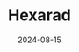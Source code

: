 ---  
layout: startup_page  
title: "Hexarad"  
id: "hexarad.com"  
permalink: "/hexaradhexarad.com08152024/"  
website: "https://www.hexarad.com/"  
funding_round: "Series B"  
funding_amount: "€13M"  
investors: "MTIP, Foresight Group"  
about: "Hexarad is a London-based radiology technology company providing software and teleradiology services to improve radiology capacity and reduce diagnostic delays. Its platform includes a radiology information system (RIS), integration engine, and tools for urgent reporting and automated scan allocation, enhancing efficiency and accuracy. Hexarad serves the NHS and imaging centers across the UK and Ireland."  
markets: "Healthtech, Radiology, Teleradiology, Health Care, Health Diagnostics, Medical, Telehealth"  
hq: "London, England, United Kingdom"  
founded_year: "2016"  
linkedin: "https://www.linkedin.com/company/hexarad"  
twitter: "https://twitter.com/hexarad"  
instagram: ""  
facebook: ""  
crunchbase: "https://www.crunchbase.com/organization/hexarad"  
pitchbook: "https://pitchbook.com/profiles/company/463884-13"  

date_display: "15-Aug-2024"  
date: "2024-08-15"

# SEO Optimization  
meta_title: "Hexarad - Series B Funding (€13M)"  
meta_description: "Hexarad, Hexarad is a London-based radiology technology company providing software and teleradiology services to improve radiology capacity and reduce diagnost..."  
meta_keywords: "Hexarad, Healthtech, Radiology, Teleradiology, Health Care, Health Diagnostics, Medical, Telehealth, Series B funding"  
canonical_url: "https://startup.projectstartups.com/hexaradhexarad.com08152024/"  
---
